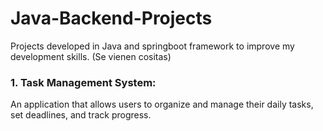 # Java-Backend-Projects
Projects developed in Java and springboot framework to improve my development skills. (Se vienen cositas)

### 1. Task Management System:

An application that allows users to organize and manage their daily tasks, set deadlines, and track progress.
